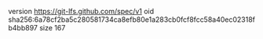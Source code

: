 version https://git-lfs.github.com/spec/v1
oid sha256:6a78cf2ba5c280581734ca8efb80e1a283cb0fcf8fcc58a40ec02318fb4bb897
size 167
